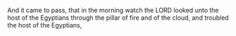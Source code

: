 And it came to pass, that in the morning watch the LORD looked unto the host of the Egyptians through the pillar of fire and of the cloud, and troubled the host of the Egyptians,
